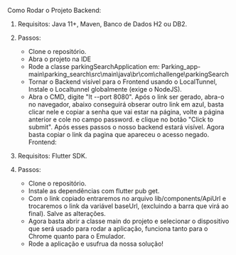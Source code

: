 Como Rodar o Projeto
Backend:

1. Requisitos: Java 11+, Maven, Banco de Dados H2 ou DB2.
2. Passos:
    - Clone o repositório.
    - Abra o projeto na IDE
    - Rode a classe parkingSearchApplication em: 
Parking_app-main\parking_search\src\main\java\br\com\challenge\parkingSearch
   - Tornar o Backend visível para o Frontend usando o LocalTunnel, Instale o Localtunnel globalmente (exige o NodeJS).
   - Abra o CMD, digite "lt --port 8080". Após o link ser gerado, abra-o no navegador, abaixo conseguirá obserar outro link em azul, basta clicar nele e copiar a senha que vai estar na página, volte a página anterior e cole no campo password. e clique no botão "Click to submit". Após esses passos o nosso backend estará visível.
Agora basta copiar o link da pagina que apareceu o acesso negado.
Frontend:

1. Requisitos: Flutter SDK.
2. Passos:
    - Clone o repositório.
    - Instale as dependências com flutter pub get.
    - Com o link copiado entraremos no arquivo lib/components/ApiUrl e trocaremos o link da variável baseUrl, (excluindo a barra que virá ao final). Salve as alterações.
    - Agora basta abrir a classe main do projeto e selecionar o dispositivo que será usado para rodar a aplicação, funciona tanto para o Chrome quanto para o Emulador.
    - Rode a aplicação e usufrua da nossa solução!